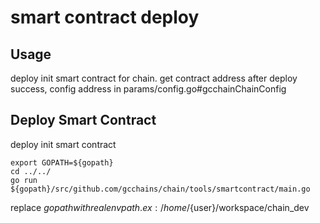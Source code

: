 # smart contract deploy

## Usage

deploy init smart contract for chain.
get contract address after deploy success, config address in params/config.go#gcchainChainConfig

## Deploy Smart Contract

deploy init smart contract

```shell
export GOPATH=${gopath}
cd ../../
go run ${gopath}/src/github.com/gcchains/chain/tools/smartcontract/main.go
```

replace ${gopath} with real env path. ex:/home/${user}/workspace/chain_dev
